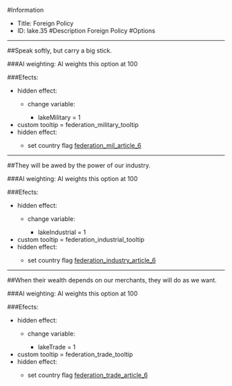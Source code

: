 #Information
 - Title: Foreign Policy
 - ID: lake.35
#Description
Foreign Policy
#Options

___
##Speak softly, but carry a big stick.

###AI weighting:
AI weights this option at 100


###Efects:<ul><li>hidden effect:</li><ul><li>change variable:</li><ul><li>lakeMilitary = 1</li></ul></ul><li>custom tooltip = federation_military_tooltip</li><li>hidden effect:</li><ul><li>set country flag [federation_mil_article_6](../flags/federation_mil_article_6.md)</li></ul></ul>

___
##They will be awed by the power of our industry.

###AI weighting:
AI weights this option at 100


###Efects:<ul><li>hidden effect:</li><ul><li>change variable:</li><ul><li>lakeIndustrial = 1</li></ul></ul><li>custom tooltip = federation_industrial_tooltip</li><li>hidden effect:</li><ul><li>set country flag [federation_industry_article_6](../flags/federation_industry_article_6.md)</li></ul></ul>

___
##When their wealth depends on our merchants, they will do as we want.

###AI weighting:
AI weights this option at 100


###Efects:<ul><li>hidden effect:</li><ul><li>change variable:</li><ul><li>lakeTrade = 1</li></ul></ul><li>custom tooltip = federation_trade_tooltip</li><li>hidden effect:</li><ul><li>set country flag [federation_trade_article_6](../flags/federation_trade_article_6.md)</li></ul></ul>
